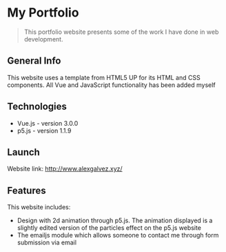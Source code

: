 # My Portfolio

> This portfolio website presents some of the work I have done in web development.

## General Info
This website uses a template from HTML5 UP for its HTML and CSS components. All Vue and JavaScript functionality has been added myself

## Technologies
* Vue.js - version 3.0.0
* p5.js - version 1.1.9

## Launch
Website link: http://www.alexgalvez.xyz/

## Features
This website includes:
* Design with 2d animation through p5.js. The animation displayed is a slightly edited version of the particles effect on the p5.js website
* The emailjs module which allows someone to contact me through form submission via email 

